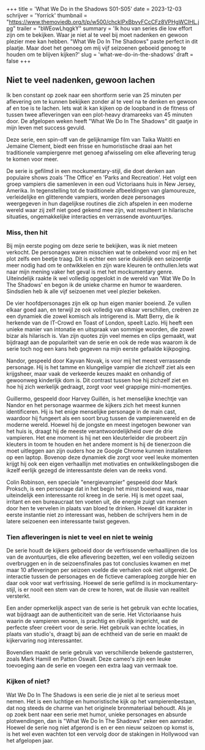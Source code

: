 +++
title = 'What We Do in the Shadows S01-S05'
date = 2023-12-03
schrijver = 'Yorrick'
thumbnail = "https://www.themoviedb.org/t/p/w500/chckIPxBbvyFCcCFz8VPHgWCIHL.jpg"
trailer = "bWEowLhqgkY"
summary = 'Ik hou van series die low effort zijn om te bekijken. Waar je niet al te veel bij moet nadenken en gewoon plezier mee kan hebben. "What We Do In The Shadows" paste perfect in dit plaatje. Maar doet het genoeg om mij vijf seizoenen geboeid genoeg te houden om te blijven kijken?'
slug = 'what-we-do-in-the-shadows'
draft = false
+++

## Niet te veel nadenken, gewoon lachen

Ik ben constant op zoek naar een shortform serie van 25 minuten per aflevering om te kunnen bekijken zonder al te veel na te denken en gewoon af en toe is te lachen. Iets wat ik kan kijken op de loopband in de fitness of tussen twee afleveringen van een plot-heavy dramareeks van 45 minuten door. De afgelopen weken heeft "What We Do In The Shadows" dit gaatje in mijn leven met success gevuld.

Deze serie, een spin-off van de gelijknamige film van Taika Waititi en Jemaine Clement, biedt een frisse en humoristische draai aan het traditionele vampiergenre met genoeg afwisseling om elke aflevering terug te komen voor meer.

De serie is gefilmd in een mockumentary-stijl, die doet denken aan populaire shows zoals 'The Office' en 'Parks and Recreation'. Het volgt een groep vampiers die samenleven in een oud Victoriaans huis in New Jersey, Amerika. In tegenstelling tot de traditionele afbeeldingen van glamoureuze, verleidelijke en glitterende vampiers, worden deze personages weergegeven in hun dagelijkse routines die zich afspelen in een moderne wereld waar zij zelf niet goed gekend mee zijn, wat resulteert in hilarische situaties, ongemakkelijke interacties en verrassende avontuurtjes.

### Miss, then hit

Bij mijn eerste poging om deze serie te bekijken, was ik niet meteen verkocht. De personages waren misschien wat te onbekend voor mij en het plot zelfs een beetje traag. Dit is echter een serie duidelijk een seizoentje meer nodig had om te ontwikkelen en zijn ware kleuren te onthullen.Iets wat naar mijn mening vaker het geval is met het mockumentary genre. Uiteindelijk raakte ik wel volledig opgeslokt in de wereld van 'Wat We Do In The Shadows' en begon ik de unieke charme en humor te waarderen. Sindsdien heb ik alle vijf seizoenen met veel plezier bekeken.

De vier hoofdpersonages zijn elk op hun eigen manier boeiend. Ze vullen elkaar goed aan, en terwijl ze ook volledig van elkaar verschillen, creëren ze een dynamiek die zowel komisch als intrigerend is. Matt Berry, die ik herkende van de IT-Crowd en Toast of London, speelt Lazlo. Hij heeft een unieke manier van intonatie en uitspraak van sommige woorden, die zowel bizar als hilarisch is. Van zijn quotes zijn veel memes en clips gemaakt, wat bijdraagt aan de populariteit van de serie en ook de rede was waarom ik de serie toch nog een kans heb gegeven na mijn eerste gefaalde kijkpoging.

Nandor, gespeeld door Kayvan Novak, is voor mij het meest verrassende personage. Hij is het tamme en klungelige vampier die zichzelf ziet als een krijgsheer, maar vaak de verkeerde keuzes maakt en onhandig of gewoonweg kinderlijk dom is. Dit contrast tussen hoe hij zichzelf ziet en hoe hij zich werkelijk gedraagt, zorgt voor veel grappige mini-momentjes.

Guillermo, gespeeld door Harvey Guillén, is het menselijke knechtje van Nandor en het personage waarmee de kijkers zich het meest kunnen identificeren. Hij is het enige menselijke personage in de main cast, waardoor hij fungeert als een soort brug tussen de vampierenwereld en de moderne wereld. Hoewel hij de jongste en meest ingetogen bewoner van het huis is, draagt hij de meeste verantwoordelijkheid over de drie vampieren. Het ene moment is hij net een kleuterleider die probeert zijn kleuters in toom te houden en het andere moment is hij de tienerzoon die moet uitleggen aan zijn ouders hoe ze Google Chrome kunnen installeren op een laptop. Bovenop deze dynamiek die zorgt voor veel leuke momenten krijgt hij ook een eigen verhaallijn met motivaties en ontwikkelingsbogen die ikzelf eerlijk gezegd de interessantste delen van de reeks vond.

Colin Robinson, een speciale "energievampier" gespeeld door Mark Proksch, is een personage dat in het begin het minst boeiend was, maar uiteindelijk een interessante rol kreeg in de serie. Hij is met opzet saai, irritant en een bureaucraat ten voeten uit, die energie zuigt van mensen door hen te vervelen in plaats van bloed te drinken. Hoewel dit karakter in eerste instantie niet zo interessant was, hebben de schrijvers hem in de latere seizoenen een interessante twist gegeven.

### Tien afleveringen is niet te veel en niet te weinig

De serie houdt de kijkers geboeid door de verfrissende verhaallijnen die los van de avontuurtjes, die elke aflevering bezetten, wel een volledig seizoen overbruggen en in de seizoensfinales pas tot conclusies kwamen en met maar 10 afleveringen per seizoen voelde die verhalen ook niet uitgerekt. De interactie tussen de personages en de fictieve cameraploeg zorgde hier en daar ook voor wat verfrissing. Hoewel de serie gefilmd is in mockumentary-stijl, is er nooit een stem van de crew te horen, wat de illusie van realiteit versterkt.

Een ander opmerkelijk aspect van de serie is het gebruik van echte locaties, wat bijdraagt aan de authenticiteit van de serie. Het Victoriaanse huis waarin de vampieren wonen, is prachtig en rijkelijk ingericht, wat de perfecte sfeer creëert voor de serie. Het gebruik van echte locaties, in plaats van studio's, draagt bij aan de echtheid van de serie en maakt de kijkervaring nog interessanter.

Bovendien maakt de serie gebruik van verschillende bekende gaststerren, zoals Mark Hamill en Patton Oswalt. Deze cameo's zijn een leuke toevoeging aan de serie en voegen een extra laag van vermaak toe.

### Kijken of niet?

Wat We Do In The Shadows is een serie die je niet al te serieus moet nemen. Het is een luchtige en humoristische kijk op het vampierenbestaan, dat nog steeds de charme van het originele bronmateriaal behoudt. Als je op zoek bent naar een serie met humor, unieke personages en absurde plotwendingen, dan is "What We Do In The Shadows" zeker een aanrader. Hoewel de serie nog niet afgerond is en er een nieuw seizoen op komst is, is het wel even wachten tot een vervolg door de stakingen in Hollywood van het afgelopen jaar.